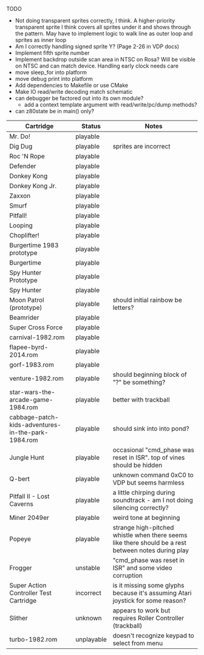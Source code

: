 TODO
* Not doing transparent sprites correctly, I think.  A higher-priority transparent sprite I think covers all sprites under it and shows through the pattern.  May have to implement logic to walk line as outer loop and sprites as inner loop
* Am I correctly handling signed sprite Y?  (Page 2-26 in VDP docs)
* Implement fifth sprite number 
* Implement backdrop outside scan area in NTSC on Rosa?  Will be visible on NTSC and can match device.  Handling early clock needs care
* move sleep_for into platform
* move debug print into platform
* Add dependencies to Makefile or use CMake
* Make IO read/write decoding match schematic
* can debugger be factored out into its own module?
  * add a context template argument with read/write/pc/dump methods?
* can z80state be in main() only?

| Cartridge | Status | Notes |
| --------- | ------ | ----- |
| Mr. Do! | playable | |
| Dig Dug | playable | sprites are incorrect |
| Roc 'N Rope | playable | |
| Defender | playable | |
| Donkey Kong | playable | |
| Donkey Kong Jr. | playable | |
| Zaxxon | playable | |
| Smurf | playable | |
| Pitfall! | playable | |
| Looping | playable | |
| Choplifter! | playable | |
| Burgertime 1983 prototype | playable | |
| Burgertime | playable | |
| Spy Hunter Prototype | playable | |
| Spy Hunter | playable | |
| Moon Patrol (prototype) | playable | should initial rainbow be letters? |
| Beamrider | playable | |
| Super Cross Force | playable | |
| carnival-1982.rom | playable | |
| flapee-byrd-2014.rom | playable | |
| gorf-1983.rom | playable | |
| venture-1982.rom | playable | should beginning block of "?" be something? | 
| star-wars-the-arcade-game-1984.rom | playable | better with trackball |
| cabbage-patch-kids-adventures-in-the-park-1984.rom | playable | should sink into into pond? |
| Jungle Hunt | playable | occasional "cmd_phase was reset in ISR".  top of vines should be hidden |
| Q-bert | playable | unknown command 0xC0 to VDP but seems harmless |
| Pitfall II - Lost Caverns | playable | a little chirping during soundtrack - am I not doing silencing correctly? |
| Miner 2049er | playable | weird tone at beginning |
| Popeye | playable | strange high-pitched whistle when there seems like there should be a rest between notes during play |
| Frogger | unstable | "cmd_phase was reset in ISR" and some video corruption |
| Super Action Controller Test Cartridge | incorrect | is it missing some glyphs because it's assuming Atari joystick for some reason? |
| Slither | unknown | appears to work but requires Roller Controller (trackball) |
| turbo-1982.rom | unplayable | doesn't recognize keypad to select from menu |  
